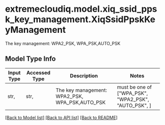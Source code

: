# extremecloudiq.model.xiq_ssid_ppsk_key_management.XiqSsidPpskKeyManagement

The key management: WPA2_PSK, WPA_PSK,AUTO_PSK

## Model Type Info
Input Type | Accessed Type | Description | Notes
------------ | ------------- | ------------- | -------------
str,  | str,  | The key management: WPA2_PSK, WPA_PSK,AUTO_PSK | must be one of ["WPA_PSK", "WPA2_PSK", "AUTO_PSK", ] 

[[Back to Model list]](../../README.md#documentation-for-models) [[Back to API list]](../../README.md#documentation-for-api-endpoints) [[Back to README]](../../README.md)

